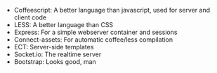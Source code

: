 - Coffeescript: A better language than javascript, used for server and client code
- LESS: A better language than CSS
- Express: For a simple webserver container and sessions
- Connect-assets: For automatic coffee/less compilation
- ECT: Server-side templates
- Socket.io: The realtime server
- Bootstrap: Looks good, man
